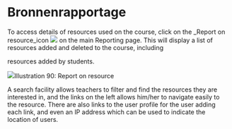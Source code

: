 # Bronnenrapportage

To access details of resources used on the course, click on the \_Report on resource\_icon ![](../../.gitbook/assets/graphics55%20%283%29.png) on the main Reporting page. This will display a list of resources added and deleted to the course, including

resources added by students.

![](../../.gitbook/assets/graphics57%20%281%29.png)Illustration 90: Report on resource

A search facility allows teachers to filter and find the resources they are interested in, and the links on the left allows him/her to navigate easily to the resource. There are also links to the user profile for the user adding each link, and even an IP address which can be used to indicate the location of users.


